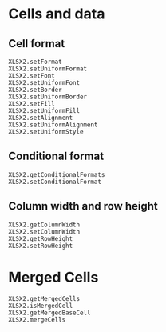 # Cells and data

## Cell format

```@docs
XLSX2.setFormat
XLSX2.setUniformFormat
XLSX2.setFont
XLSX2.setUniformFont
XLSX2.setBorder
XLSX2.setUniformBorder
XLSX2.setFill
XLSX2.setUniformFill
XLSX2.setAlignment
XLSX2.setUniformAlignment
XLSX2.setUniformStyle
```

## Conditional format

```@docs
XLSX2.getConditionalFormats
XLSX2.setConditionalFormat
```

## Column width and row height

```@docs
XLSX2.getColumnWidth
XLSX2.setColumnWidth
XLSX2.getRowHeight
XLSX2.setRowHeight
```

# Merged Cells

```@docs
XLSX2.getMergedCells
XLSX2.isMergedCell
XLSX2.getMergedBaseCell
XLSX2.mergeCells
```
